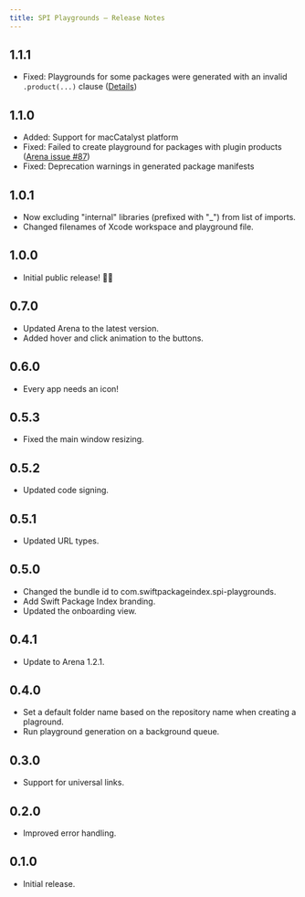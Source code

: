 ```yaml
---
title: SPI Playgrounds – Release Notes
---
```


<section>

## 1.1.1

- Fixed: Playgrounds for some packages were generated with an invalid `.product(...)` clause ([Details](https://github.com/SwiftPackageIndex/SwiftPackageIndex-Server/issues/2541))

## 1.1.0

- Added: Support for macCatalyst platform
- Fixed: Failed to create playground for packages with plugin products ([Arena issue #87](https://github.com/finestructure/Arena/issues/87))
- Fixed: Deprecation warnings in generated package manifests

## 1.0.1

- Now excluding "internal" libraries (prefixed with "_") from list of imports.
- Changed filenames of Xcode workspace and playground file.

## 1.0.0

- Initial public release! 🚀🎉

## 0.7.0

- Updated Arena to the latest version.
- Added hover and click animation to the buttons.

## 0.6.0

- Every app needs an icon!

## 0.5.3

- Fixed the main window resizing.

## 0.5.2

- Updated code signing.

## 0.5.1

- Updated URL types.

## 0.5.0

- Changed the bundle id to com.swiftpackageindex.spi-playgrounds.
- Add Swift Package Index branding.
- Updated the onboarding view.

## 0.4.1

- Update to Arena 1.2.1.

## 0.4.0

- Set a default folder name based on the repository name when creating a plaground.
- Run playground generation on a background queue.

## 0.3.0

- Support for universal links.

## 0.2.0

- Improved error handling.

## 0.1.0

- Initial release.

</section>
